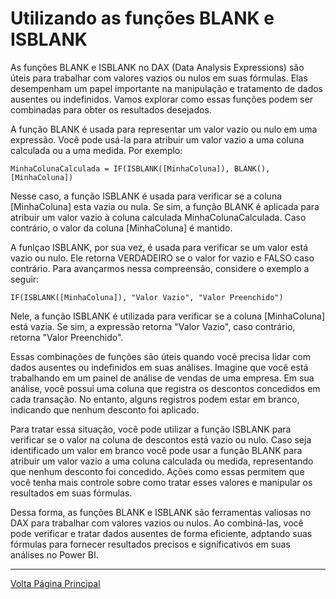 # Utilizando as funções BLANK e ISBLANK

As funções BLANK e ISBLANK no DAX (Data Analysis Expressions) são úteis para trabalhar com valores vazios ou nulos em suas fórmulas. Elas desempenham um papel importante na manipulação e tratamento de dados ausentes ou indefinidos. Vamos explorar como essas funções podem ser combinadas para obter os resultados desejados.

A função BLANK é usada para representar um valor vazio ou nulo em uma expressão. Você pode usá-la para atribuir um valor vazio a uma coluna calculada ou a uma medida. Por exemplo:

```
MinhaColunaCalculada = IF(ISBLANK([MinhaColuna]), BLANK(), [MinhaColuna])
```
Nesse caso, a função ISBLANK é usada para verificar se a coluna [MinhaColuna] esta vazia ou nula. Se sim, a função BLANK é aplicada para atribuir um valor vazio à coluna calculada MinhaColunaCalculada. Caso contrário, o valor da coluna [MinhaColuna] é mantido.

A funlçao ISBLANK, por sua vez, é usada para verificar se um valor está vazio ou nulo. Ele retorna VERDADEIRO se o valor for vazio e FALSO caso contrário. Para avançarmos nessa compreensão, considere o exemplo a seguir:

```
IF(ISBLANK([MinhaColuna]), "Valor Vazio", "Valor Preenchido")
```
Nele, a função ISBLANK é utilizada para verificar se a coluna [MinhaColuna] está vazia. Se sim, a expressão retorna "Valor Vazio", caso contrário, retorna "Valor Preenchido".

Essas combinações de funções são úteis quando você precisa lidar com dados ausentes ou indefinidos em suas análises. Imagine que você está trabalhando em um painel de análise de vendas de uma empresa. Em sua análise, você possui uma coluna que registra os descontos concedidos em cada transação. No entanto, alguns registros podem estar em branco, indicando que nenhum desconto foi aplicado.

Para tratar essa situação, você pode utilizar a função ISBLANK para verificar se o valor na coluna de descontos está vazio ou nulo. Caso seja identificado um valor em branco você pode usar a função BLANK para atribuir um valor vazio a uma coluna calculada ou medida, representando que nenhum desconto foi concedido. Ações como essas permitem que você tenha mais controle sobre como tratar esses valores e manipular os resultados em suas fórmulas. 

Dessa forma, as funções BLANK e ISBLANK são ferramentas valiosas no DAX para trabalhar com valores vazios ou nulos. Ao combiná-las, você pode verificar e tratar dados ausentes de forma eficiente, adptando suas fórmulas para fornecer resultados precisos e significativos em suas análises no Power BI.

---------------------
[Volta Página Principal](/README.md)